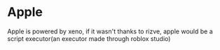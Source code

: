 # Apple
Apple is powered by xeno, if it wasn't thanks to rizve, apple would be a script executor(an executor made through roblox studio)
